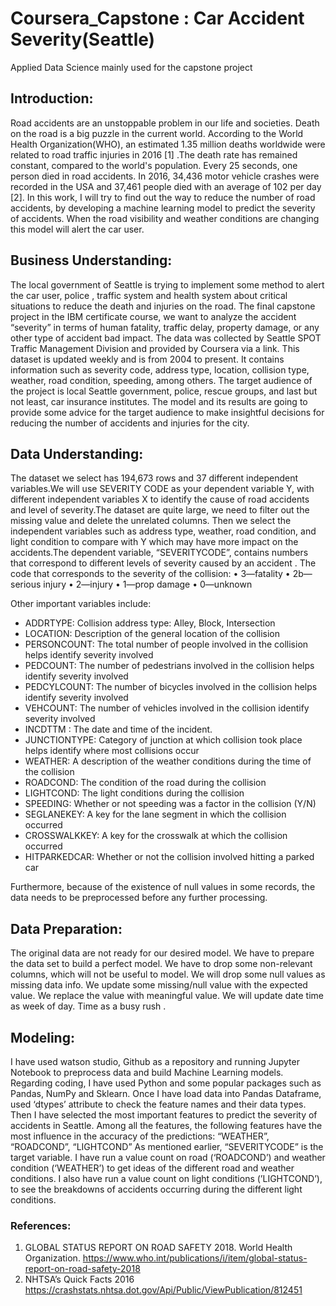 # Coursera_Capstone :  Car Accident Severity(Seattle)
Applied Data Science mainly used for the capstone project

## Introduction:
Road accidents are an unstoppable problem in our life and societies. Death on the road is a big puzzle in the current world. According to the World Health Organization(WHO), an estimated 1.35 million deaths worldwide were related to road traffic injuries in 2016 [1] .The death rate  has remained constant, compared to the world's population. Every 25 seconds, one person died in road accidents. In  2016, 34,436 motor vehicle crashes were recorded in the USA and 37,461 people died with an average of 102 per day [2].
In this work, I will try to find out the way to reduce the number of road accidents, by developing a machine learning model to predict the severity of accidents. When the road visibility and weather conditions are changing this model will alert the car user.


## Business Understanding:
The local government of Seattle is trying to implement some method to alert the car user, police , traffic system and health system about critical situations to reduce the death and injuries on the road.
The final capstone project in the IBM certificate course, we want to analyze the accident “severity” in terms of human fatality, traffic delay, property damage, or any other type of accident bad impact. The data was collected by Seattle SPOT Traffic Management Division and provided by Coursera via a link. This dataset is updated weekly and is from 2004 to present. It contains information such as severity code, address type, location, collision type, weather, road condition, speeding, among others.
The target audience of the project is local Seattle government, police, rescue groups, and last but not least, car insurance institutes. The model and its results are going to provide some advice for the target audience to make insightful decisions for reducing the number of accidents and injuries for the city.

## Data Understanding:
The dataset we select has 194,673 rows and 37 different independent variables.We will use SEVERITY CODE as your dependent variable Y, with different independent variables X to identify the cause of road accidents and level of severity.The dataset are quite large, we need to filter out the missing value and delete the unrelated columns. Then we select the independent variables such as address type, weather, road condition, and light condition to compare with Y which may have more impact on the accidents.The dependent variable, “SEVERITYCODE”, contains numbers that correspond to different levels of severity caused by an accident .
The code that corresponds to the severity of the collision:
• 3—fatality
• 2b—serious injury
• 2—injury
• 1—prop damage
• 0—unknown


Other important variables include:
- ADDRTYPE: Collision address type: Alley, Block, Intersection
- LOCATION: Description of the general location of the collision
- PERSONCOUNT: The total number of people involved in the collision helps identify severity involved
- PEDCOUNT: The number of pedestrians involved in the collision helps identify severity involved
- PEDCYLCOUNT: The number of bicycles involved in the collision helps identify severity involved
- VEHCOUNT: The number of vehicles involved in the collision identify severity involved
- INCDTTM : The date and time of the incident.
- JUNCTIONTYPE: Category of junction at which collision took place helps identify where most collisions occur
- WEATHER: A description of the weather conditions during the time of the collision
- ROADCOND: The condition of the road during the collision
- LIGHTCOND: The light conditions during the collision
- SPEEDING: Whether or not speeding was a factor in the collision (Y/N)
- SEGLANEKEY: A key for the lane segment in which the collision occurred
- CROSSWALKKEY: A key for the crosswalk at which the collision occurred
- HITPARKEDCAR: Whether or not the collision involved hitting a parked car


Furthermore, because of the existence of null values in some records, the data needs to be preprocessed before any further processing.



## Data Preparation:
The original data are not ready for our desired model. We have to prepare the data set to build a perfect model. We have to drop some non-relevant columns, which will not be useful to model. We will drop some null values as missing data  info. We update some missing/null value with the expected value. We replace the value with meaningful value. We will update date time as week of day. Time as a busy rush .


## Modeling:    

I have used watson studio, Github as a repository and running Jupyter Notebook to preprocess data and build Machine Learning models. Regarding coding, I have used Python and some popular packages such as Pandas, NumPy and Sklearn.
Once I have load data into Pandas Dataframe, used ‘dtypes’ attribute to check the feature names and their data types. Then I have selected the most important features to predict the severity of accidents in Seattle. Among all the features, the following features have the most influence in the accuracy of the predictions:
“WEATHER”,
“ROADCOND”,
“LIGHTCOND”
As  mentioned earlier, “SEVERITYCODE” is the target variable.
I have run a value count on road (‘ROADCOND’) and weather condition (‘WEATHER’) to get ideas of the different road and weather conditions. I also have run a value count on light conditions (’LIGHTCOND’), to see the breakdowns of accidents occurring during the different light conditions.



### References:

1. GLOBAL STATUS REPORT ON ROAD SAFETY 2018.  World Health Organization. https://www.who.int/publications/i/item/global-status-report-on-road-safety-2018
2. NHTSA’s Quick Facts 2016 https://crashstats.nhtsa.dot.gov/Api/Public/ViewPublication/812451
